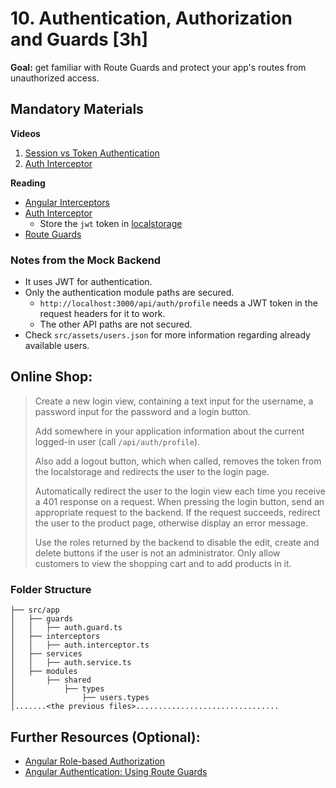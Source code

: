 # 10. Authentication, Authorization and Guards [3h]

**Goal:** get familiar with Route Guards and protect your app's routes from unauthorized access.

## Mandatory Materials

**Videos**

1. [Session vs Token Authentication](https://www.youtube.com/watch?v=UBUNrFtufWo)
2. [Auth Interceptor](https://youtu.be/suTtA0Hlwlk)

**Reading**
- [Angular Interceptors](https://angular.io/guide/http#intercepting-requests-and-responses)
- [Auth Interceptor](https://medium.com/@ryanchenkie_40935/angular-authentication-using-the-http-client-and-http-interceptors-2f9d1540eb8)
    - Store the `jwt` token in [localstorage](https://developer.mozilla.org/en-US/docs/Web/API/Window/localStorage)
- [Route Guards](https://angular.io/guide/router-tutorial-toh#milestone-5-route-guards)

### Notes from the Mock Backend
- It uses JWT for authentication.
- Only the authentication module paths are secured.
    - `http://localhost:3000/api/auth/profile` needs a JWT token in the request headers for it to work.
    - The other API paths are not secured.
- Check `src/assets/users.json` for more information regarding already available users.

## Online Shop:

> Create a new login view, containing a text input for the username, a password input for the password and a login button.
>
> Add somewhere in your application information about the current logged-in user (call `/api/auth/profile`).
>
> Also add a logout button, which when called, removes the token from the localstorage and redirects the user to the login page.
>
> Automatically redirect the user to the login view each time you receive a 401 response on a request. When pressing the login button, send an appropriate request to the backend. If the request succeeds, redirect the user to the product page, otherwise display an error message.
>
> Use the roles returned by the backend to disable the edit, create and delete buttons if the user is not an administrator. Only allow customers to view the shopping cart and to add products in it.

### Folder Structure

```text
├── src/app
│   ├── guards
│   │   ├── auth.guard.ts
│   ├── interceptors
│   │   ├── auth.interceptor.ts
│   ├── services
│   │   ├── auth.service.ts
│   ├── modules
│       ├── shared
│           ├── types
│               ├── users.types
│.......<the previous files>................................
```

## Further Resources (Optional):

- [Angular Role-based Authorization](https://jasonwatmore.com/post/2018/11/22/angular-7-role-based-authorization-tutorial-with-example)
- [Angular Authentication: Using Route Guards](https://medium.com/@ryanchenkie_40935/angular-authentication-using-route-guards-bf7a4ca13ae3)

